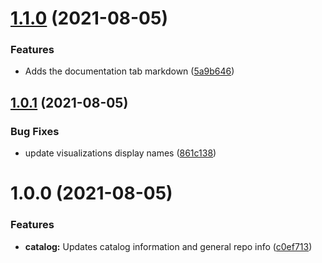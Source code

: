# [1.1.0](https://github.com/newrelic/nr1-kentik-network-monitoring/compare/v1.0.1...v1.1.0) (2021-08-05)


### Features

* Adds the documentation tab markdown ([5a9b646](https://github.com/newrelic/nr1-kentik-network-monitoring/commit/5a9b64633ee049caf63891f5a1a89ae6a18cc9a3))

## [1.0.1](https://github.com/newrelic/nr1-kentik-network-monitoring/compare/v1.0.0...v1.0.1) (2021-08-05)


### Bug Fixes

* update visualizations display names ([861c138](https://github.com/newrelic/nr1-kentik-network-monitoring/commit/861c1382ff6a81912076d97e35baa24be0f89b2c))

# 1.0.0 (2021-08-05)


### Features

* **catalog:** Updates catalog information and general repo info ([c0ef713](https://github.com/newrelic/nr1-kentik-network-monitoring/commit/c0ef713d20d060eb483bcf2b5963619bc472c30b))
